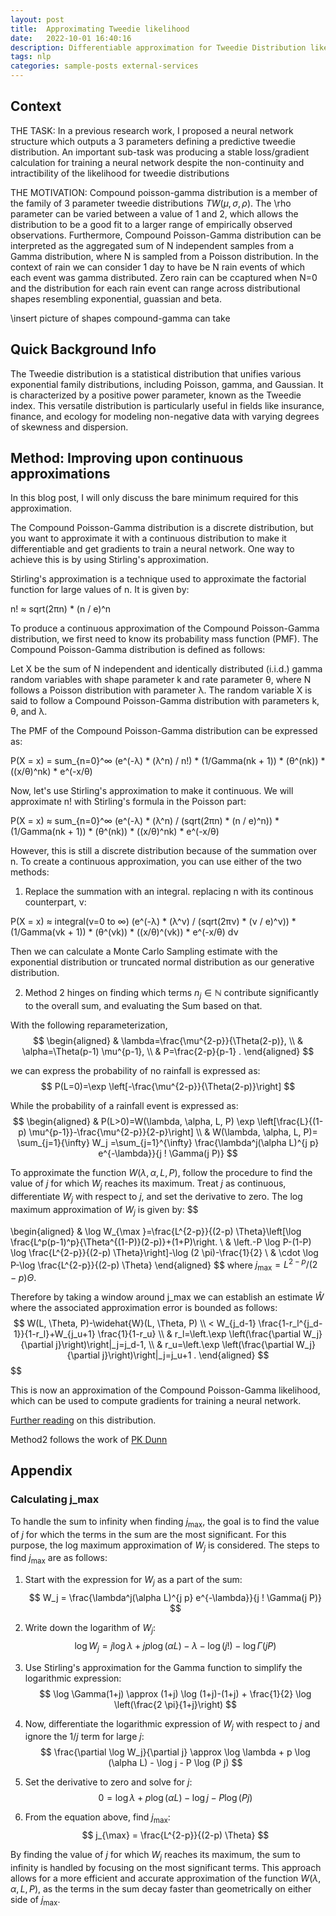 ```yaml
---
layout: post
title:  Approximating Tweedie likelihood
date:   2022-10-01 16:40:16
description: Differentiable approximation for Tweedie Distribution likelihood
tags: nlp
categories: sample-posts external-services
---
```


## Context
THE TASK: In a previous research work, I proposed a neural network structure which outputs a 3 parameters defining a predictive tweedie distribution. An important sub-task was producing a stable loss/gradient calculation for training a neural network despite the non-continuity and intractibility of the likelihood for tweedie distributions


THE MOTIVATION: Compound poisson-gamma distribution is a member of the family of 3 parameter tweedie distributions $TW(\mu, \sigma, \rho )$. The \rho parameter can be varied between a value of 1 and 2, which allows the distribution to be a good fit to a larger range of empirically observed observations.
Furthermore, Compound Poisson-Gamma distribution can be interpreted as the aggregated sum of N independent samples from a Gamma distribution, where N is sampled from a Poisson distribution. In the context of rain we can consider 1 day to have be N rain events of which each event was gamma distributed. 
Zero rain can be ccaptured when N=0 and the distribution for each rain event can range across distributional shapes resembling exponential, guassian and beta.

\insert picture of shapes compound-gamma can take


## Quick Background Info

The Tweedie distribution is a statistical distribution that unifies various exponential family distributions, including Poisson, gamma, and Gaussian. It is characterized by a positive power parameter, known as the Tweedie index. This versatile distribution is particularly useful in fields like insurance, finance, and ecology for modeling non-negative data with varying degrees of skewness and dispersion.


## Method: Improving upon continuous approximations
In this blog post, I will only discuss the bare minimum required for this approximation.


The Compound Poisson-Gamma distribution is a discrete distribution, but you want to approximate it with a continuous distribution to make it differentiable and get gradients to train a neural network. One way to achieve this is by using Stirling's approximation. 

Stirling's approximation is a technique used to approximate the factorial function for large values of n. It is given by:

n! ≈ sqrt(2πn) * (n / e)^n

To produce a continuous approximation of the Compound Poisson-Gamma distribution, we first need to know its probability mass function (PMF). The Compound Poisson-Gamma distribution is defined as follows:

Let X be the sum of N independent and identically distributed (i.i.d.) gamma random variables with shape parameter k and rate parameter θ, where N follows a Poisson distribution with parameter λ. The random variable X is said to follow a Compound Poisson-Gamma distribution with parameters k, θ, and λ.

The PMF of the Compound Poisson-Gamma distribution can be expressed as:

P(X = x) = sum_{n=0}^∞ (e^(-λ) * (λ^n) / n!) * (1/Gamma(nk + 1)) * (θ^(nk)) * ((x/θ)^nk) * e^(-x/θ)

Now, let's use Stirling's approximation to make it continuous. We will approximate n! with Stirling's formula in the Poisson part:

P(X = x) ≈ sum_{n=0}^∞ (e^(-λ) * (λ^n) / (sqrt(2πn) * (n / e)^n)) * (1/Gamma(nk + 1)) * (θ^(nk)) * ((x/θ)^nk) * e^(-x/θ)

However, this is still a discrete distribution because of the summation over n. To create a continuous approximation, you can use either of the two methods:

1) Replace the summation with an integral. replacing n with its continous counterpart, ν:

P(X = x) ≈ integral(ν=0 to ∞) (e^(-λ) * (λ^ν) / (sqrt(2πν) * (ν / e)^ν)) * (1/Gamma(νk + 1)) * (θ^(νk)) * ((x/θ)^(νk)) * e^(-x/θ) dν

Then we can calculate a Monte Carlo Sampling estimate with the exponential distribution or truncated normal distribution as our generative distribution.

2) Method 2 hinges on finding which terms $n_j\in \mathbb{N}$ contribute significantly to the overall sum, and evaluating the Sum based on that.

With the following reparameterization,
$$
\begin{aligned}
& \lambda=\frac{\mu^{2-p}}{\Theta(2-p)}, \\
& \alpha=\Theta(p-1) \mu^{p-1}, \\
& P=\frac{2-p}{p-1} .
\end{aligned}
$$

we can express the probability of no rainfall is expressed as:
$$
P(L=0)=\exp \left[-\frac{\mu^{2-p}}{\Theta(2-p)}\right]
$$

While the probability of a rainfall event is expressed as:
$$
\begin{aligned}
& P(L>0)=W(\lambda, \alpha, L, P) \exp \left[\frac{L}{(1-p) \mu^{p-1}}-\frac{\mu^{2-p}}{2-p}\right] \\
& W(\lambda, \alpha, L, P)= \sum_{j=1}{\infty} W_j =\sum_{j=1}^{\infty} \frac{\lambda^j(\alpha L)^{j p} e^{-\lambda}}{j ! \Gamma(j P)}
$$

 To approximate the function $W(\lambda, \alpha, L, P)$, follow the procedure to find the value of $j$ for which $W_j$ reaches its maximum. Treat $j$ as continuous, differentiate $W_j$ with respect to $j$, and set the derivative to zero. The log maximum approximation of $W_j$ is given by:
$$

\begin{aligned}
& \log W_{\max }=\frac{L^{2-p}}{(2-p) \Theta}\left[\log \frac{L^p(p-1)^p}{\Theta^{(1-P)}(2-p)}+(1+P)\right. \\
& \left.-P \log P-(1-P) \log \frac{L^{2-p}}{(2-p) \Theta}\right]-\log (2 \pi)-\frac{1}{2} \\
& \cdot \log P-\log \frac{L^{2-p}}{(2-p) \Theta}
\end{aligned}
$$
where $j_{\max }=L^{2-p} /(2-p) \Theta$.

Therefore by taking a window around j_max we can establish an estimate $\widehat{W}$ where the associated approximation error is bounded as follows:
$$
W(L, \Theta, P)-\widehat{W}(L, \Theta, P) \\
< W_{j_d-1} \frac{1-r_l^{j_d-1}}{1-r_l}+W_{j_u+1} \frac{1}{1-r_u} \\
& r_l=\left.\exp \left(\frac{\partial W_j}{\partial j}\right)\right|_j=j_d-1, \\
& r_u=\left.\exp \left(\frac{\partial W_j}{\partial j}\right)\right|_j=j_u+1 .
\end{aligned}
$$
$$





This is now an approximation of the Compound Poisson-Gamma likelihood, which can be used to compute gradients for training a neural network. 

[Further reading](https://www.kybernetika.cz/content/2011/1/15/paper.pdf) on this distribution.

Method2 follows the work of [PK Dunn](https://research.usq.edu.au/download/8969f2b8cd529381e89bd7586e184439777aabdbaabe5c4ed7f7397dcb6bda50/226888/Dunn_Smyth_Stats_and_Comp_v15n4.pdf) 


## Appendix

### Calculating j_max
To handle the sum to infinity when finding $j_{\max}$, the goal is to find the value of $j$ for which the terms in the sum are the most significant. For this purpose, the log maximum approximation of $W_j$ is considered. The steps to find $j_{\max}$ are as follows:

1. Start with the expression for $W_j$ as a part of the sum:
$$
W_j = \frac{\lambda^j(\alpha L)^{j p} e^{-\lambda}}{j ! \Gamma(j P)}
$$

2. Write down the logarithm of $W_j$:
$$
\log W_j = j \log \lambda + j p \log (\alpha L) - \lambda - \log (j !) - \log \Gamma(j P)
$$

3. Use Stirling's approximation for the Gamma function to simplify the logarithmic expression:
$$
\log \Gamma(1+j) \approx (1+j) \log (1+j)-(1+j) + \frac{1}{2} \log \left(\frac{2 \pi}{1+j}\right)
$$

4. Now, differentiate the logarithmic expression of $W_j$ with respect to $j$ and ignore the $1 / j$ term for large $j$:
$$
\frac{\partial \log W_j}{\partial j} \approx \log \lambda + p \log (\alpha L) - \log j - P \log (P j)
$$

5. Set the derivative to zero and solve for $j$:
$$
0 = \log \lambda + p \log (\alpha L) - \log j - P \log (P j)
$$

6. From the equation above, find $j_{\max}$:
$$
j_{\max} = \frac{L^{2-p}}{(2-p) \Theta}
$$

By finding the value of $j$ for which $W_j$ reaches its maximum, the sum to infinity is handled by focusing on the most significant terms. This approach allows for a more efficient and accurate approximation of the function $W(\lambda, \alpha, L, P)$, as the terms in the sum decay faster than geometrically on either side of $j_{\max}$.

